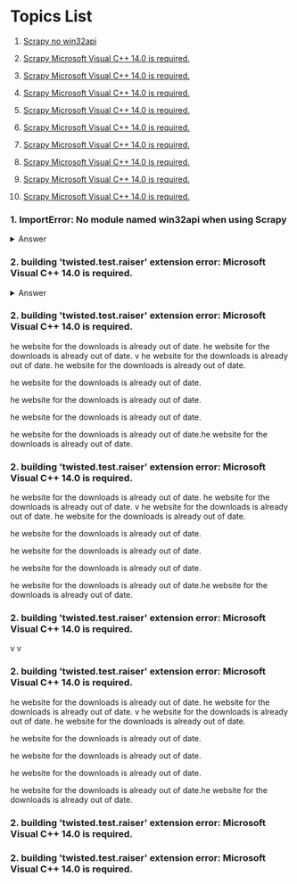 # Topics List
1. [Scrapy no win32api](#list_01)
2. [Scrapy  Microsoft Visual C++ 14.0 is required.](#list_02)
2. [Scrapy  Microsoft Visual C++ 14.0 is required.](#list_03)

2. [Scrapy  Microsoft Visual C++ 14.0 is required.](#list_04)

2. [Scrapy  Microsoft Visual C++ 14.0 is required.](#list_05)

2. [Scrapy  Microsoft Visual C++ 14.0 is required.](#list_06)



2. [Scrapy  Microsoft Visual C++ 14.0 is required.](#list_07)

2. [Scrapy  Microsoft Visual C++ 14.0 is required.](#list_08)

2. [Scrapy  Microsoft Visual C++ 14.0 is required.](#list_09)

2. [Scrapy  Microsoft Visual C++ 14.0 is required.](#list_10)


### 1. ImportError: No module named win32api when using Scrapy <a name='list_01'></a>

<details><summary>Answer</summary>
<p>

try install pypiwin32

for example `pip install pypiwin32`

</p>
</details>

<a name='list_02'></a>

### 2. building 'twisted.test.raiser' extension error: Microsoft Visual C++ 14.0 is required. 

<details><summary>Answer</summary>
<p>

Full error message directs you to 'Get it with "Microsoft Visual C++ Build Tools": http://landinghub.visualstudio.com/visual-cpp-build-tools'.

The website for the downloads is already out of date. The newwebsite should be [build-tools-for-visual-studio](
https://visualstudio.microsoft.com/downloads/#build-tools-for-visual-studio-2017). And you have to select **Build Tools for Visual Studio 2019**
under the title **Tools for Visual Studio 2019** instead of *Microsoft Visual C++ Redistributable for Visual Studio 2019*.

</p>
</details>


### 2. building 'twisted.test.raiser' extension error: Microsoft Visual C++ 14.0 is required. <a name='list_08'></a>
he website for the downloads is already out of date.
he website for the downloads is already out of date.
v
he website for the downloads is already out of date.
he website for the downloads is already out of date.

he website for the downloads is already out of date.


he website for the downloads is already out of date.


he website for the downloads is already out of date.


he website for the downloads is already out of date.he website for the downloads is already out of date.
### 2. building 'twisted.test.raiser' extension error: Microsoft Visual C++ 14.0 is required. <a name='list_07'></a>

he website for the downloads is already out of date.
he website for the downloads is already out of date.
v
he website for the downloads is already out of date.
he website for the downloads is already out of date.

he website for the downloads is already out of date.


he website for the downloads is already out of date.


he website for the downloads is already out of date.


he website for the downloads is already out of date.he website for the downloads is already out of date.

### 2. building 'twisted.test.raiser' extension error: Microsoft Visual C++ 14.0 is required. <a name='list_06'></a>
v
v
### 2. building 'twisted.test.raiser' extension error: Microsoft Visual C++ 14.0 is required. <a name='list_05'></a>

he website for the downloads is already out of date.
he website for the downloads is already out of date.
v
he website for the downloads is already out of date.
he website for the downloads is already out of date.

he website for the downloads is already out of date.


he website for the downloads is already out of date.


he website for the downloads is already out of date.


he website for the downloads is already out of date.he website for the downloads is already out of date.


### 2. building 'twisted.test.raiser' extension error: Microsoft Visual C++ 14.0 is required. <a name='list_04'></a>


### 2. building 'twisted.test.raiser' extension error: Microsoft Visual C++ 14.0 is required. <a name='list_09'></a>
